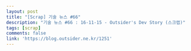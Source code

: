 ```yaml
---
layout: post
title: "[Scrap] 기술 뉴스 #66"
description: "기술 뉴스 #66 : 16-11-15 - Outsider's Dev Story (스크랩)"
tags: [scrap]
comments: false
link: 'https://blog.outsider.ne.kr/1251'
---
```

